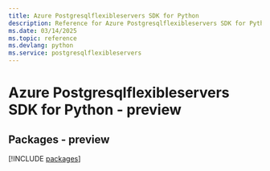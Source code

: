 ```yaml
---
title: Azure Postgresqlflexibleservers SDK for Python
description: Reference for Azure Postgresqlflexibleservers SDK for Python
ms.date: 03/14/2025
ms.topic: reference
ms.devlang: python
ms.service: postgresqlflexibleservers
---
```

# Azure Postgresqlflexibleservers SDK for Python - preview
## Packages - preview
[!INCLUDE [packages](postgresqlflexibleservers-index.md)]